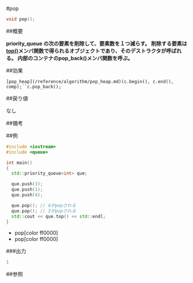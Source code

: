 #pop
```cpp
void pop();
```

##概要

<b>priority_queue の次の要素を削除して、要素数を１つ減らす。
削除する要素は[top()](/reference/queue/priority_queue/top.md)メンバ関数で得られるオブジェクトであり、そのデストラクタが呼ばれる。
内部のコンテナのpop_back()メンバ関数を呼ぶ。
</b>


##効果

`[pop_heap](/reference/algorithm/pop_heap.md)(c.begin(), c.end(), comp);``c.pop_back();`



##戻り値

なし


##備考



##例

```cpp
#include <iostream>
#include <queue>

int main()
{
  std::priority_queue<int> que;

  que.push(3);
  que.push(1);
  que.push(4);

  que.pop(); // 4がpopされる
  que.pop(); // 3がpopされる
  std::cout << que.top() << std::endl;
}
```
* pop[color ff0000]
* pop[color ff0000]

###出力

```cpp
1
```

##参照



